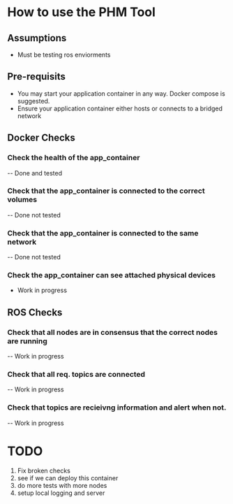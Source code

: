 # How to use the PHM Tool

## Assumptions
- Must be testing ros enviorments

## Pre-requisits
- You may start your application container in any way. Docker compose is suggested. 
- Ensure your application container either hosts or connects to a bridged network

## Docker Checks

### Check the health of the app_container
-- Done and tested

### Check that the app_container is connected to the correct volumes
-- Done not tested

### Check that the app_container is connected to the same network
-- Done not tested

### Check the app_container can see attached physical devices
- Work in progress

## ROS Checks

### Check that all nodes are in consensus that the correct nodes are running
-- Work in progress

### Check that all req. topics are connected
-- Work in progress

### Check that topics are recieivng information and alert when not. 
-- Work in progress

# TODO
1) Fix broken checks
2) see if we can deploy this container
3) do more tests with more nodes
4) setup local logging and server